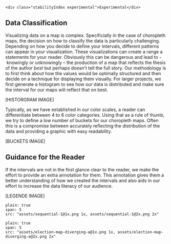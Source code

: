 ```html|span-1,no-source,plain
<div class="stabilityIndex experimental">Experimental</div>
```
## Data Classification

Visualizing data on a map is complex. Specificially in the case of choropleth maps, the decision on how to classify the data is particularly challenging. Depending on how you decide to define your intervals, different patterns can appear in your visualization. These visualizations can create a range a statements for your reader. Obviously this can be dangerous and lead to - knowingly or unknowingly – the production of a map that reflects the thesis of the author *best* but perhaps doesn't tell the full story.
Our methodology is to first think about how the values would be optimally structured and then decide on a technique for displaying them visually. For larger projects, we first generate a histogram to see how our data is distributed and make sure the interval for our maps will reflect that on best.

[HISTORGRAM IMAGE]

Typically, as we have established in our color scales, a reader can differentiate between 4 to 6 color categories. Using that as a rule of thumb, we try to define a low number of buckets for our choropleth maps. Often this is a compromise between accurately reflecting the distribution of the data and providing a graphic with easy readability.

[BUCKETS IMAGE]

## Guidance for the Reader
If the intervals are not in the first glance clear to the reader, we make the effort to provide an extra annotation for them. This annotation gives them a better understanding of how we created the intervals and also aids in our effort to increase the data literacy of our audience.  

[LEGENDE IMAGE]

```image
plain: true
span: 5
src: "assets/sequential-1@1x.png 1x, assets/sequential-1@2x.png 2x"
```

```image
plain: true
span: 5
src: "assets/election-map-diverging-a@1x.png 1x, assets/election-map-diverging-a@2x.png 2x"
```
